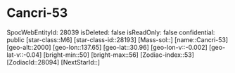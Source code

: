 ﻿---
location: [30.96,137.65,2000]
type: Station
tags:
- astro/Star

---

# Cancri-53

SpocWebEntityId: 28039
isDeleted: false
isReadOnly: false
confidential: public
[star-class::M6]
[star-class-id::28193]
[Mass-sol::]
[name::Cancri-53]
[geo-alt::2000]
[geo-lon::137.65]
[geo-lat::30.96]
[geo-lon-v::-0.002]
[geo-lat-v::-0.04]
[bright-min::50]
[bright-max::56]
[Zodiac-index::53]
[ZodiacId::28094]
[NextStarId::]

